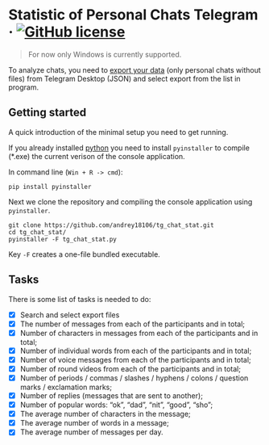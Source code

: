 # Statistic of Personal Chats Telegram &middot; [![GitHub license](https://img.shields.io/badge/license-ISC-blue.svg?style=flat-square)](https://github.com/andrey18106/tg_chat_stat/blob/master/LICENSE)
> For now only Windows is currently supported.

To analyze chats, you need to [export your data](https://telegram.org/blog/export-and-more) (only personal chats without files) from Telegram Desktop (JSON) and select export from the list in program.

## Getting started

A quick introduction of the minimal setup you need to get running.

If you already installed [python](https://www.python.org/downloads/) you need to install `pyinstaller` to compile (*.exe) the current verison of the console application.

In command line (`Win + R -> cmd`):

```shell
pip install pyinstaller
```

Next we clone the repository and compiling the console application using `pyinstaller`.

```shell
git clone https://github.com/andrey18106/tg_chat_stat.git
cd tg_chat_stat/
pyinstaller -F tg_chat_stat.py
```

Key `-F` creates a one-file bundled executable.

## Tasks

There is some list of tasks is needed to do:

- [x] Search and select export files
- [x] The number of messages from each of the participants and in total;
- [x] Number of characters in messages from each of the participants and in total;
- [x] Number of individual words from each of the participants and in total;
- [x] Number of voice messages from each of the participants and in total;
- [x] Number of round videos from each of the participants and in total;
- [x] Number of periods / commas / slashes / hyphens / colons / question marks / exclamation marks;
- [x] Number of replies (messages that are sent to another);
- [x] Number of popular words: “ok”, “dad”, “nit”, “good”, “sho”;
- [x] The average number of characters in the message;
- [x] The average number of words in a message;
- [x] The average number of messages per day.